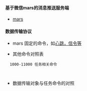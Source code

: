 

#### 基于微信mars的消息推送服务端

- [mars](https://github.com/Tencent/mars)

#### 数据传输协议

- mars 固定的命令，如[心跳，信令等](https://github.com/Tencent/mars/wiki/Mars-%E8%87%AA%E5%AE%9A%E4%B9%89%E6%89%A9%E5%B1%95)

- 其他命令对照表
```
  1000-11000 任务相关命令
  
  

```

- 数据传输对象与任务命令的对照

```


```